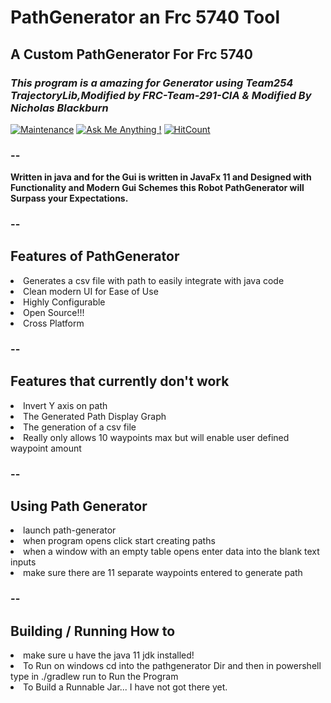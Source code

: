 # PathGenerator an Frc 5740 Tool
 ## A Custom PathGenerator For Frc 5740 

### *This program is a amazing  for Generator using Team254 TrajectoryLib,Modified by FRC-Team-291-CIA & Modified By Nicholas Blackburn*
[![Maintenance](https://img.shields.io/badge/Maintained%3F-yes-green.svg)](https://GitHub.com/Naereen/StrapDown.js/graphs/commit-activity) [![Ask Me Anything !](https://img.shields.io/badge/Ask%20me-anything-1abc9c.svg)](https://GitHub.com/Naereen/ama) [![HitCount](http://hits.dwyl.com/NicholasBlackburn1/trojanators/PathGenerator.svg)](http://hits.dwyl.com/NicholasBlackburn1/trojanators/PathGenerator)
### --

**Written in java and for the Gui is written in JavaFx 11 and Designed with Functionality and Modern Gui Schemes this Robot PathGenerator will Surpass your Expectations.**
### --
## Features of PathGenerator
<li> Generates a csv file with path to easily integrate with java code</li>
<li> Clean modern UI for Ease of Use </li>
<li> Highly Configurable</li>
<li> Open Source!!!</li>
<li> Cross Platform</li>

### --
## Features that currently don't work 
<li> Invert Y axis on path </li>
<li> The Generated Path Display Graph </>
<li> The generation of a csv file </li>
<li> Really only allows 10 waypoints max but will enable user defined waypoint amount</li>

### -- 
## Using Path Generator 
<li> launch path-generator </li>
<li> when program opens click start creating paths </li>
<li> when a window with an empty table opens enter data into the blank text inputs </li>
<li>make sure there are 11 separate waypoints entered to generate path </li>


### --
## Building / Running How to 
<li>make sure u have the java 11 jdk installed!</li>
<li>To Run on windows cd into the pathgenerator Dir and then in powershell type in ./gradlew run to Run the Program</li>
<li> To Build a Runnable Jar... I have not got there yet.</li>
